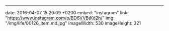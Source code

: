 ---
date: 2016-04-07 15:20:09 +0200
embed: "instagram"
link: "https://www.instagram.com/p/BD6VVBtKd2h/"
img: "/img/life/00126_item.md.jpg"
imageWidth: 530
imageHeight: 321
